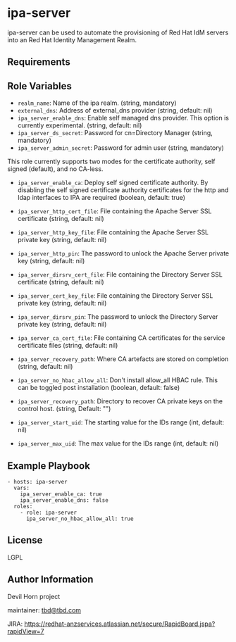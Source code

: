 ipa-server
=========

ipa-server can be used to automate the provisioning of Red Hat IdM servers into
an Red Hat Identity Management Realm.

Requirements
------------


Role Variables
--------------
* `realm_name`: Name of the ipa realm. (string, mandatory)
* `external_dns`: Address of external_dns provider (string, default: nil)
* `ipa_server_enable_dns`: Enable self managed dns provider. This option is currently experimental. (string, default: nil)
* `ipa_server_ds_secret`: Password for cn=Directory Manager (string, mandatory)
* `ipa_server_admin_secret`: Password for admin user (string, mandatory)

This role currently supports two modes for the certificate authority, self signed
(default), and no CA-less.
* `ipa_server_enable_ca`: Deploy self signed certificate authority. By disabling
the self signed certificate authority certificates for the http and ldap interfaces to IPA are required (boolean, default: true)
* `ipa_server_http_cert_file`: File containing the Apache Server SSL certificate (string, default: nil)
* `ipa_server_http_key_file`: File containing the Apache Server SSL private key (string, default: nil)
* `ipa_server_http_pin`: The password to unlock the Apache Server private key (string, default: nil)
* `ipa_server_dirsrv_cert_file`: File containing the Directory Server SSL certificate (string, default: nil)
* `ipa_server_cert_key_file`: File containing the Directory Server SSL private key (string, default: nil)
* `ipa_server_dirsrv_pin`: The password to unlock the Directory Server private key (string, default: nil)
* `ipa_server_ca_cert_file`: File containing CA certificates for the service certificate files (string, default: nil)
* `ipa_server_recovery_path`: Where CA artefacts are stored on completion (string, default: nil)

* `ipa_server_no_hbac_allow_all`: Don't install allow_all HBAC rule. This can be toggled post installation (boolean, default: false)
* `ipa_server_recovery_path`: Directory to recover CA private keys on the control host. (string, Default: "")
* `ipa_server_start_uid`: The starting value for the IDs range (int, default: nil)
* `ipa_server_max_uid`: The max value for the IDs range (int, default: nil)

Example Playbook
----------------

    - hosts: ipa-server
      vars:
        ipa_server_enable_ca: true
        ipa_server_enable_dns: false
      roles:
        - role: ipa-server
          ipa_server_no_hbac_allow_all: true

License
-------

LGPL

Author Information
------------------

Devil Horn project

maintainer: tbd@tbd.com

JIRA: https://redhat-anzservices.atlassian.net/secure/RapidBoard.jspa?rapidView=7
